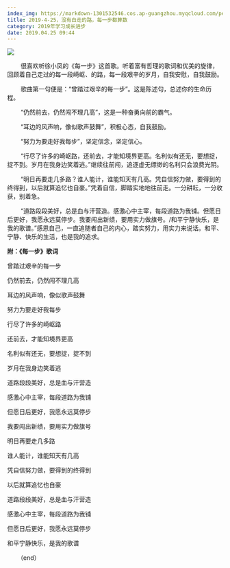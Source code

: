 ```yaml
---
index_img: https://markdown-1301532546.cos.ap-guangzhou.myqcloud.com/peipei_blog/20210921144748.jpeg
title: 2019-4-25，没有白走的路，每一步都算数
category: 2019年学习成长进步
date: 2019.04.25 09:44
---
```


![](https://markdown-1301532546.cos.ap-guangzhou.myqcloud.com/peipei_blog/20210921144748.jpeg)  



  

        很喜欢听徐小凤的《每一步》这首歌。听着富有哲理的歌词和优美的旋律，回顾着自己走过的每一段崎岖、的路，每一段艰辛的岁月，自我安慰，自我鼓励。  

        歌曲第一句便是：“曾踏过艰辛的每一步”。这是陈述句，总述你的生命历程。  

        “仍然前去，仍然闯不理几高”，这是一种奋勇向前的霸气。  

        “耳边的风声响，像似歌声鼓舞”，积极心态，自我鼓励。  

        “努力为要走好我每步”，坚定信念，坚定信心。  

        “行尽了许多的崎岖路，还前去，才能知境界更高。名利似有还无，要想捉，捉不到。岁月在我身边笑着逃。”继续往前闯，追逐虚无缥缈的名利只会浪费光阴。  

        “明日再要走几多路？谁人能计，谁能知天有几高。凭自信努力做，要得到的终得到，以后就算追忆也自豪。”凭着自信，脚踏实地地往前走。一分耕耘，一分收获，别着急。  

        “道路段段美好，总是血与汗营造。感激心中主宰，每段道路为我铺。但愿日后更好，我愿永远莫停步。我要闯出新绩，要用实力做旗号。/和平宁静快乐，是我的歌谱。”感恩自己，一直追随者自己的内心，踏实努力，用实力来说话。和平、宁静、快乐的生活，也是我的追求。  

**附：《每一步》歌词**  

曾踏过艰辛的每一步  

仍然前去，仍然闯不理几高  

耳边的风声响，像似歌声鼓舞  

努力为要走好我每步  

  

行尽了许多的崎岖路  

还前去，才能知境界更高

名利似有还无，要想捉，捉不到

岁月在我身边笑着逃  

  

道路段段美好，总是血与汗营造  

感激心中主宰，每段道路为我铺  

但愿日后更好，我愿永远莫停步  

我要闯出新绩，要用实力做旗号  

  

明日再要走几多路  

谁人能计，谁能知天有几高  

凭自信努力做，要得到的终得到  

以后就算追忆也自豪  

  

道路段段美好，总是血与汗营造  

感激心中主宰，每段道路为我铺  

但愿日后更好，我愿永远莫停步  

和平宁静快乐，是我的歌谱  

      （end）